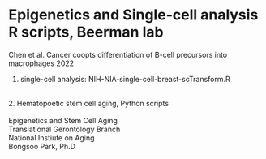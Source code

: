 # Epigenetics and Single-cell analysis R scripts, Beerman lab

Chen et al. Cancer coopts differentiation of B-cell precursors into macrophages 2022<br>

1. single-cell analysis: NIH-NIA-single-cell-breast-scTransform.R<br>
<br>
2. Hematopoetic stem cell aging, Python scripts<br>
<br>
Epigenetics and Stem Cell Aging<br>
Translational Gerontology Branch<br>
National Instiute on Aging<br>
Bongsoo Park, Ph.D<br>




